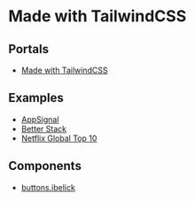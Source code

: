 # Made with TailwindCSS

## Portals

- [Made with TailwindCSS](https://madewithtailwindcss.com)

## Examples

- [AppSignal](https://appsignal.com)
- [Better Stack](https://betterstack.com)
- [Netflix Global Top 10](https://netflix.com/tudum/top10)

## Components

- [buttons.ibelick](https://github.com/ibelick/buttons)

<!--
eCommerce

https://mishmash.pt
https://demo-ecomus-global.myshopify.com

Main Menu

https://deriv.com | https://github.com/binary-com/deriv-com
https://li.fi
https://coda.io
https://gleap.io
https://reviews.io/front/pricingplans

https://usehall.com
https://light.so/demo/overview
https://tailwindcollections-gallery-page.netlify.app

Empty State / Placeholder

https://app.frame.so/company/qgZKo5rL/settings/company/users
https://app.frame.so/company/qgZKo5rL/settings/account/general
https://app.frame.so/company/qgZKo5rL/settings/company/templates
https://dashboard.lusha.com/enrich/workflows/onboarding
https://dashboard.lusha.com/enrich/csv

https://app.formcarry.com
https://app.frigade.com/rules
https://tailwindui.com/components/application-ui/feedback/empty-states
https://kopi.dev/tailwind/empty-state-components-collection-using-tailwind-ui
https://razorui.com/libraries/blade-application-ui/empty-states

Feed / Social Network

https://teamblind.com
https://storiny.com
https://gatsby-medium.vercel.app
https://kooapp.com/feed
https://threads-app-react.vercel.app

Background Animation

https://simplegoods.co (morph)

Sheet

https://dribbble.com/shots/24297867-Zendenta-Detail-Account
https://dribbble.com/shots/24250267-Zendenta-Reservation-Detail

Customer Service

https://lyssna.com

Activity

https://app.netbird.io/activity

CTA

https://simplegoods.co

Hero / Header | Hero

https://www.skalata.vc
https://tofu.com/
https://gotofu.com/
https://goalto.io/
https://klaviyo.com/
https://usehaystack.io/
https://manychat.com/
https://faliam.com/
https://teamcamp.app/
https://savvycal.com/reserve
https://about.gitlab.com
https://deothemes.com/wordpress-plugins/envision-blocks-elementor-widgets-and-addons
https://pirsch.io
https://ragna.app/en?ref=producthunt
https://artie.com
https://retool.com/products/workflows
https://konbert.com
https://reworkd.ai
https://arist.co
https://career.io
https://june.so
https://noxx.net
https://rallyon.com/?ref=land-book.com
https://lexpal-04bc93.webflow.io
https://recall.ai
https://beconfident.app
https://devsignal.co
https://betterpic.io
https://aragon.ai/ai-dating-photos
https://guide.co
https://getwheel.io
https://edensapp.com
https://rallyon.com
https://honeyquote.com
https://formcarry.com
https://monspark.com
https://linear.app/homepage
https://woodpecker.co/cold-email
https://li.fi
https://mento.co
https://buymeacoffee.com
https://sellfy.com
https://payloadz.com
https://tailwindcollections-organic.netlify.app
https://contra.com
https://neverbeforeseen.co
https://oneleet.com
https://gleap.io

https://www.privy.io
https://seline.so
https://checkoutpage.co
https://devmilek.pl
https://payfit.com
https://wigwam.app
https://brandby.co
https://crunchydata.com
https://ulysse.com/en/gift
https://usehall.com
https://resumeforrest.com
https://positivustheme.vercel.app | https://github.wcom/manulthanura/Positivus
https://productvideoexamples.com
https://theui.studio
https://wiz.io
https://klickce.se
https://plain.com
https://shakuro.com
https://contentful.com
https://tofu.com
https://featureflags.io
https://organizze.com.br
https://formance.com
https://prismic.io
https://pagedone.io
https://mobbin.com
https://lyssna.com
https://simplegoods.co
https://typedream.com
https://devdojo.com
https://tailwindcollections-grid-landingpage.netlify.app (used)



Toast / Error

https://app.crisp.chat/initiate/login | fill wrong the form and submit

Mobile Menu

https://lyssna.com

Product

https://codemarch.gumroad.com/l/hxazr/Independence-day
https://curationist.org/works/work-met-242270
https://chawkbazar.vercel.app/products/armani-veni-vidi-vici
https://tailwindcollections-furniture-store.netlify.app

Steps

https://maxschmitt.me

About

https://stateset.com/about
https://midday.ai/story
https://oku-ui.com/oku
https://timescale.com/about
https://proofserve.com/for-process-serving-companies
https://proofserve.com/for-individuals
https://infisical.com/infisical-heroes
https://railway.app/about
https://plane.so/about
https://juicebox.money/about

Customers

https://doppler.com/customers
https://mintlify.com/customers

Notifications

https://app.frame.so/company/qgZKo5rL/settings/account/notifications
https://productlane.com/settings/notifications
https://whop.com/account/general

https://app.midday.ai/settings/notifications
https://app.bloghub.it/settings/notifications

Notifications (Floating)

https://app.midday.ai | https://github.com/midday-ai/midday
https://app.bloghub.it
https://widget-notification.vercel.app

Changelog

https://artillery.io/changelog
https://feyapp.com/updates

404 (Not Found)

https://public-us.opendatasoft.com/api/records/1.0/search/?dataset=fablabs&rows=1000
https://alignui.com/product/hr-management
https://page-not-found.framer.website/
https://app.tandem.net/404
https://prismic.io/404
https://api.themembers.dev.br/404
https://oneuptime.com/404
https://app.plane.so/404
https://console.baselime.io/404
https://supabase.com/404
https://productlane.com/404
https://chawkbazar.vercel.app/404
https://phpsandbox.io/404
https://kentcdodds.com/404
https://liveblocks.io/404
https://coastpay.com/404
https://contentful.com/404/

https://devmilek.pl/404
https://wigwam.app/404
https://wiz.io/404
https://shakuro.com/404
https://pagedone.io/404
https://infisical.com/404
https://himalayas.app/404
https://unkey.com/404
https://helptix.adslink.id/contact

Template Select

https://aipage.dev/projects/4491/pages/5399
https://vercel.com/templates/next.js/nextjs-boilerplate

Scheduling

https://ytsaurus.tech | https://github.com/ytsaurus/ytsaurus-ui

Reviews

https://x.com/DilanOktay80/status/1824217052036444620
https://tailwindui.com/components/ecommerce/components/reviews
https://producthunt.com/products/tailwind-css/reviews
https://material-tailwind.com/blocks/overview-sections

https://social-reviews-section.vercel.app
https://flowbite.com/blocks/e-commerce/product-review
https://tailwindflex.com/@akshay/user-review-card
https://pagedone.io/blocks/e-commerce/product-review

Chat

https://chat-preview.lobehub.com/chat?agent=
https://shadcn-chat.vercel.app
https://demo.foxthemes.net/socialite-v3.0/messages.html
https://angular-material.fusetheme.com/apps/chat/ff6bc7f1-449a-4419-af62-b89ce6cae0aa
https://midone-html.vercel.app/rubick-side-menu-chat-page.html
https://mannatthemes.com/tailfox/default/projects-chat.html
https://scribbler-react.themeyn.com/app/templates/chatbot
https://wp.alithemes.com/html/frox/demos/chat-page-1.html
https://wp.alithemes.com/html/frox/demos/chat-page-3.html
https://square-eta.vercel.app/chat

Meet our team

https://coderthemes.com/opixo/home-saas.html

FAQ

https://shakuro.com
https://coderthemes.com/opixo/home-saas.html
https://artillery.io
https://rocketseat.com.br/oferta/fullstack

Dark/Light Transition

https://github.com/milhamm/aang.dev

Booking

https://chisfis-template.vercel.app/listing-stay-detail

Help Center

https://rifei.com.br/ajuda
https://usehall.com/help
https://dub.co/help
https://vercel.com/help
https://chatwoot.com/help-center
https://paraform.com/help

Terms / Security

https://www.privy.io/security

GameFi

https://javelingames.io

https://betswap.gg
https://winr.games
https://floki.com
https://bisnis.vocagame.com
https://vocagame.com
https://dgi.game
https://0xterminal.game

https://marinade.finance
https://coinx-ruddy.vercel.app
https://tokenfi.com

Crypto Proposal

https://app.astroport.fi/governance/proposal/151

Swap

https://mobula.io/swap

Stake

https://winr.games/stake

Search

https://ulysse.com/en
https://dribbble.com/shots/24544533-Search-Interaction-Design
https://himalayas.app/jobs

Store

https://nike-app-git-main-armans-projects-c9523aa4.vercel.app

Table

https://affiliates.lemonsqueezy.com/programs

Kyc

https://my.ka.app

POS

https://pedido.anota.ai

Jobs

https://hirewise.lexingtonthemes.com

Job Position

https://careers.askorama.ai/jobs/54701-senior-software-engineer-typescript-frontend
https://getonbrd.com/jobs/programming/senior-full-stack-next-js-developer-moventi-remote

Affiliates

https://pagedone.lemonsqueezy.com/affiliates

Public Profile

https://zenn.dev/serinuntius?tab=scraps
https://dribbble.com/shots/24545050-Company-page-with-key-data
https://dribbble.com/shots/24345777-Profile
https://dribbble.com/shots/24535002-Area-land-sales-service-visual-identity
https://landingfolio.com/inspiration/post/miro-1
https://bento.me/brunowego

https://manuarora.in
https://store.evmos.org/dapps/defi/osmosis
https://plotwist.app/en-US/movies/786892
https://oss.gg/brunowego
https://paraform.com/company/pocus
https://codedamn-frontend-assignment-rho.vercel.app/profile
https://drawsql.app/user/profile
https://roadmap.sh/u/brunowego
https://layers.to/louisnguyen
https://significa.co/projects/dia
https://curationist.org/profile/a7f338e0-7f48-494f-a20b-b912db5b5afd
https://tbkiosk.xyz/projects/onchainalbumxyz
https://app.opensauced.pizza/user/nickytonline
https://himalayas.app/@santiagoestrella
https://himalayas.app/companies/simera
https://himalayas.app/companies/skup/jobs/customer-success-manager
https://hey.xyz/u/trustmebro
https://posts.cv/apek
https://tape.xyz/u/nohussle
https://hashnode-t3.vercel.app/u/@ujen_basi
https://escavador.com/nomes/francisco-carvalho-rodrigues-6221b0ac69
https://himalayas.app/companies/coinbase
https://toolfinder.co/tools/evernote

Private Profile

https://linear.app/henkiz/settings/account/profile

https://account.hotmart.com

Connect

https://nstfkc.com/connect-modal

Modal

https://stitchmate-ten.vercel.app/demo

Address

https://mercadolivre.com.br/addresses/v2/address?app=MY_ML&addressId=1305296149

Email Verification / Email Confirmation

https://app.cometchat.com/verification-email-sent?email=brunowego@gmail.com
https://nstfkc.com/email-confirm

Magic Link

https://opencollective.com/signin/sent?email=me%40brunowego.com

Users

https://dribbble.com/shots/23579404-Teams-Employees-Engagement-App
https://dribbble.com/shots/23559512-People-Employees-Engagement-App

Login / Sign In / Sign up

https://app.crisp.chat/initiate/signup/
https://languagetool.org/user-login
https://dashboard.hookdeck.com/signin?redirect=/onboarding
https://app.synthesia.io/#/welcome
https://app.rifei.com.br/sign-up
https://app.zave.it/#/auth/welcome
https://archie-app.8base.com/auth/sign-up?tab=individual
https://nid.naver.com/oauth2.0/authorize?response_type=code&client_id=Iu5prOXXJ0hgZbHMA8T8&redirect_uri=http://conceptbe.kr/oauth/redirected/naver&scope=nickname,email,profile_image&state=RANDOM_STATE
https://try-stand.com/sign-up
https://claude.ai/login?returnTo=%2F%3F
https://app.deel.com/login
https://app.usehall.com/signup
https://dashboard.aragon.ai/login?template=avatar_professional
https://appshots.design
https://app.formcarry.com/register
https://web.novu.co/auth/login
https://app.middleware.io/auth/login
https://dash.reviews.io/login
https://app.onmarathon.com/register

https://animations.dev/login
https://app.wordtune.com/auth/signup
https://app.usehall.com/login
https://app.sigle.io/login
https://falsenotes.dev/signin
https://analytics.june.so/start?use_work_email_alert=true
https://wearebren.com/signup
https://headshotpro.com/auth/login
https://app.gethipposcribe.com
https://app.greenhouse.io/users/sign_in
https://my.simplebackups.com/register
https://calendly.com/login
https://my.mollie.com/dashboard/signup
https://sso.botpress.cloud/registration
https://cobrefacil.com.br/cadastrar
https://bento.me/signup?ref=techcrunch
https://my.ka.app/signup
https://flexify.framer.website/Sign-up
https://ev.braip.com/register
https://admin.brizy.io/signup
https://feyapp.com/signup

https://pagedone.io/user-signup
https://buymeacoffee.com/signup
https://buymeacoffee.com/login
https://app.allo.restaurant/login
https://console.datum.net/login
https://tape.xyz/login?signup=true
https://onboarding.speechify.com
https://network-ui.vercel.app/login
https://cosmo.wundergraph.com/login
https://app.documenso.com/signup
https://trading.hellostake.com/auth/login
https://app.apidog.com/user/login
https://markprompt.com/login
https://mobbin.com/login
https://hashnode.com/onboard
https://app.shelf.nu/login
https://console.baselime.io/login
https://dashboard.mintlify.com/login
https://fly.io/app/sign-in
https://app.midday.ai
https://landingfolio.com/auth/signup
https://app.prefect.cloud/auth/login
https://app.boords.com/login
https://app.writesonic.com/signup
https://supabase.com/dashboard/sign-in
https://auth.liveblocks.io/login
https://app.sprig.com/login
https://metafy.gg/auth/account/create
https://app.logsnag.com/auth/sign-in
https://cloud.tailwarden.com/sign-in
https://auth.planetscale.com/sign-in

Waitlist

https://palatialxr.com/sign-up-for-alpha
https://conductorquantum.com
https://zeropath.com
https://grida.co/assistant

Social

https://posts.cv
https://read.cv/open-roles

Post Blocks

https://wefunder.com/explore

Float Button

https://shakuro.com

Mosaic / Section / Section

https://maxio.com
https://rifei.com.br
https://zave.it/#creators
https://savvycal.com/reserve
https://fidforward.com/?ref=producthunt
https://arist.co
https://onyxium.org
https://rallyon.com/?ref=land-book.com
https://betterpic.io
https://aragon.ai/ai-dating-photos
https://getwheel.io
https://honeyquote.com
https://linear.app/homepage
https://omens.com.br
https://send.it

https://mateusbelicio.github.io/bmi-calculator/
https://polar.sh
https://im-agency.vercel.app
https://payfit.com
https://wigwam.app
https://brandby.co
https://bookretreats.com
https://tuple.app
https://tipybit.com
https://plain.com | https://plain.com/product
https://li.fi
https://hypertune.com
https://liveblocks.io
https://clearbit.com
https://plane.so
https://getkoala.com
https://tofu.com
https://markprompt.com
https://antimetal.com
https://featureflags.io
https://organizze.com.br
https://significa.co
https://sandbox-tailwindcss.ibthemespro.com/demo17.html
https://prismic.io
https://paraform.com
https://pagedone.io
https://coderthemes.com/opixo/home-saas.html
https://fridafurniture.com (Shop by category)

Multi Account

https://startt.co/stats

Sales Talk / Book a demo /  Request a demo / Schedule a demo | Get in touch | Get early access

https://usehall.com/demo
https://gotofu.com/contact
https://cq2.co
https://prismic.io/demo
https://formance.com/contact
https://shakuro.com/get-in-touch
https://wiz.io
https://recall.ai/book-a-demo
https://oneuptime.com/enterprise/demo
https://oneleet.com/demo
https://contra.com/request-a-demo
https://mento.co
https://li.fi
https://frabit-io.vercel.app/demo

Home Sale

https://trulia.com/GA/Atlanta

Pagination

Docs

https://artillery.io/docs
https://ciusji.gitbook.io/sheenflow

Schedule

https://crashed.nu/builder

Tracker

https://app.midday.ai/tracker

Team Switch

https://app.midday.ai

Crypto

https://coinhall.org

Landing Page

https://alignui.com/
https://mvp.easyui.pro/
https://waita.framer.website/?via=julesvcode
https://withalba.com
https://indiemaker.space/posts
https://blackwing.fi
https://buildshortcuts.com
https://rectanglehq.com
https://lp-structure.vercel.app
https://speedybrand.io
https://electric-sql.com
https://beneficios.swile.co/pt-br/vale-alimentacao-refeicao
https://omise.co
https://localcan.com
https://jobbliss.com

https://www.labrahmi.me | https://github.com/0sssama/website
https://animations.dev
https://next-forge.com
https://gleap.io
https://paraform.com/chrome
https://podcas-landing-page.vercel.app
https://table-booking.vercel.app
https://klave.com
https://tailwind-landing-template.vercel.app
https://tailwindcollections-grid-landingpage.netlify.app

Product Landing Page

https://peterdraw.studio/product/paylink-digital-banking-website-ui-figma-template/
https://primer.tailwindui.com

Integrations

https://app.formcarry.com/integrations
https://formcarry.com/integrations
https://linear.app/henkiz/settings/integrations

https://productlane.com/settings/integrations
https://cloud.trigger.dev/orgs/henkiz-2a7a/integrations
https://doppler.com/integrations
https://githr.vercel.app/app/integrations
https://app.frigade.com/integrations
https://app.netbird.io/integrations

Listing

https://hellolanding.com
https://homestra.com
https://citamarketplace.com

Marketplace

https://app.contentful.com/spaces/wks05v1n2qoi/apps/list

Register

https://boostlab.com.br/cadastro

Guides

https://simplegoods.co/guides

Invest

https://eqseed.com/investir/petdelicia

Pricing

https://kommo.com/br/precos/compare-planos/
https://modulesystem.design/#getmodule
https://fidforward.com/pricing
https://rotato.app/pricing
https://geticonjar.com/pricing
https://formcarry.com/pricing
https://monspark.com/pricing
https://linear.app/henkiz/settings/plans
https://gleap.io/pricing
https://plane.so
https://thirdweb.com/pricing
https://reviews.io/front/pricingplans
https://umso.com/ai-website-builder
https://localcan.com/#pricing

https://catsync.co
https://web.iconly.pro/pro
https://iconly.pro
https://cookiechimp.com/accounts/5J4tE6/edit/account_settings#billing
https://crunchydata.com/pricing
https://usehall.com/pricing
https://betterpic.io
https://nicelydone.club/unlock-library
https://tuple.app/pricing
https://theui.studio/pricing
https://eboto.app
https://plain.com/pricing
https://hypertune.com/pricing
https://contentful.com/pricing
https://organizze.com.br/planos
https://coderthemes.com/opixo/home-saas.html
https://tailwindui.com/components#pricing
https://simplegoods.co/pricing
https://side.domains
https://pixeleye.io/pricing
https://umami.is/pricing
https://eboto.app
https://formzillion.com/pricing
https://loglib.io/pricing
https://documenso.com/pricing
https://replay.io/pricing
https://bytebase.com/pricing
https://midday.ai/pricing
https://indexer.so/pricing
https://cardfy.vercel.app/pricing
https://app.boords.com/pricing
https://tembo.io/pricing
https://doppler.com/pricing
https://obsidian.md/pricing
https://infisical.com/pricing
https://liveblocks.io/pricing
https://raster.app/pricing
https://railway.app/pricing
https://helicone.ai/pricing
https://openstatus.dev/pricing
https://upstash-web-upstash.vercel.app/#section-pricing

Error Page

https://app.honeyquote.com/error?msg=INVALID_ADDRESS

Contact

https://helptix.adslink.id/request-demo
https://outloud.co/start-a-project
https://heyo.is/contact
https://fidforward.com/contact
https://honeyquote.com/company/contact

https://my-site-2-0-brown.vercel.app/contact
https://labrahmi.me/contact
https://cmarghin.com/contact
https://datocms-minimalistic-photography-website.vercel.app/contact
https://alexjpate.com/contact
https://significa.co/contact
https://vercel.com/contact/sales

Plans

https://productlane.com/settings/plans
https://console.baselime.io/brunowego/plans

Simulation

https://app.creditas.com/auto-refi/solicitacao/informacoes-pessoais?valor-emprestimo=150000&utm_source=crm&utm_medium=whatsapp&utm_campaign=CRARW-AT802_ar_winback_crm_whatsapp_autopq_automatic_pos_desc81_180d_maio24_v2_res_rat_mkt_per&experiment=CRMAT-023a

Workspace

https://app.plain.com/workspaces

Dashboard

https://dribbble.com/shots/24696791-Coinstax-Cryptocurrency-Dashboard | https://layers.to/layers/clzwejd39001ule0d7pln92ot
https://dashboard.hookdeck.com/connections
https://dribbble.com/shots/24585141--data-catalog
https://try-stand.com/team/da9ed47c
https://dribbble.com/shots/24509063-Chat-AI
https://linear.app/henkiz/inbox
https://app.plain.com/workspace/w_01J1WS23TMC8HW3JBRY4KPR4ED/?status=todo&sort=status-changed-asc
https://logs.betterstack.com/team/99181/sources
https://perplexity.ai
https://sanity.io/manage/personal/project/wdbkf3ma
https://coda.io/workspaces/ws-mmg-0_nDgK/docs
https://strut.so/c/021b95e6-0c3a-4b5a-8190-d35116b892c0
https://app.premai.io/projects
https://app.netbird.io/peers | https://github.com/netbirdio/netbird

https://app.seline.so/projects/henkiz.com
https://console.anthropic.com/dashboard
https://fintracker-zeta.vercel.app
https://app.wordtune.com/editor/write/a2048701-2545-49da-9616-8139ca12eec5
https://demo.getseam.ai/home
https://avian-demo.netlify.app | https://github.com/demon-bixia/Avian-Template
https://catalyst-demo.tailwindui.com
https://tipybit.com/admin/dashboard
https://refeedreader.com/discover
https://cloud.trigger.dev/orgs/henkiz-2a7a/projects/landing-page-VS5v
https://app.hypertune.com/projects/3566/main/draft/logic?setup=0
https://modal.com/brunowego/main/apps
https://app.gethipposcribe.com
https://unriddle.ai/new
https://app.stack-auth.com/projects/b1fb514a-dbf9-44c3-8a6f-dfab02dac747/users
https://app.changelogfy.com
https://ub.cafe/editor/posts
https://dev.briefkastenhq.com/archives
https://app.eververse.ai
https://console.datum.net/dashboard
https://app.flows.sh | https://github.com/RBND-studio/flows-cloud
https://network-ui.vercel.app/dashboard/user/assets/received
https://opencollective.com/dashboard/henkiz
https://opencollective.com/dashboard
https://app.neosync.dev/personal/jobs
https://cosmo.wundergraph.com/d66e6912/graphs?migrate=true&namespace=default
https://monorepo-starter-eight.vercel.app/analytics
https://app.cometchat.com/app/2557845219771d1a/overview
https://app.runwayml.com/video-tools/teams/brunowego/dashboard
https://tailwindcollections-spacex.netlify.app
https://tailwindcollections-skateboard-video-platform.netlify.app
https://tailwindcollections-product-dashboard.netlify.app
https://tailwindcollections-order-dashboard.netlify.app
https://tailwindcollections-money-transfer.netlify.app
https://dashboard.doppler.com
https://githr.vercel.app
https://vue-shadcn-dashboard.vercel.app/dashboard/home
https://next-shadcn-dashboard-starter.vercel.app/dashboard
https://shadcn-dashboard-three.vercel.app
https://shadcn-admin.netlify.app
https://dashboard-ten-rho.vercel.app
https://framer-dashboard-clone.vercel.app
https://station-proto.netlify.app/doc
https://miro-clone-ten.vercel.app
https://vercel-clone-three.vercel.app/dashboard
https://app.specfy.io
https://console.qovery.com
https://console.baselime.io/brunowego
https://app.plane.so
https://app.logsnag.com/dashboard
https://cloud.tailwarden.com
https://liveblocks.io/dashboard
https://planetfall.io/brunowego/endpoints
https://railway.app/dashboard
https://app.frigade.com
https://app.attio.com
https://supabase.com/dashboard
https://highstorm.app/overview
https://helicone.ai/dashboard
https://resend.com/overview
https://app.planetscale.com/cloken
https://himalayas.app/recruit/details

Listing

https://himalayas.app/jobs

Welcome

https://app.eververse.ai/welcome

Insights / Analytics / Metrics / Stats

https://keenthemes.com/metronic/tailwind/demo1
https://dashboard.lusha.com/insights

https://productlane.com/insights
https://app.plane.so/shopner
https://app.plane.so/shopner/analytics
https://fal.ai/models/fal-ai/flux-lora-general-training/analytics
https://app.seline.so/projects/henkiz.com
https://app.cometchat.com/app/2557845219771d1a/overview
https://helicone.ai/dashboard
https://projectx-eight-gilt.vercel.app/open

Delete Account

https://app.netbird.io/settings?tab=danger-zone

Event

https://crunchydata.com/events
https://proofserve.com/events
https://fi.co/event/startup-legal-investment-in-silicon-valley-in-person-ama.
https://maven.com/maven-engineering/startup-engineering
https://apps.shopify.com/instafeed

Company

https://wellfound.com/company/prosper-marketplace-3
https://himalayas.app/companies/hustlewing/tech-stack

Banking

https://app.bossabox.com/profile/settings

Settings

https://app.bossabox.com/profile/settings
https://app.rifei.com.br/account
https://app.frame.so/company/qgZKo5rL/settings/company/general
https://app.wordtune.com/editor/account?origin=avatarMenu&originCTA=account&originApp=editor&referrer=editor
https://dribbble.com/shots/23808366-General-Settings
https://modal.com/settings/profile
https://coda.io/account
https://linear.app/henkiz/settings/account/preferences
https://accounts.shopify.com/accounts/238884001/personal

https://app.cal.com/settings/my-account/profile
https://app.changelogfy.com/settings/general
https://app.stack-auth.com/handler/account-settings
https://refeedreader.com/discover?settings=general
https://chat-preview.lobehub.com/settings/agent?agent=&session=inbox&tab=
https://account.hotmart.com/personal-information
https://railway.app/account
https://app.cal.com/settings/my-account/profile
https://hoppscotch.io/settings
https://app.plane.so/profile
https://resend.com/profile
https://himalayas.app/recruit/details
https://resend.com/settings
https://cloud.tailwarden.com/workspace/settings

Email Notifications

https://linear.app/henkiz/settings/account/notifications
https://app.plane.so/profile/preferences/email

Gamification

https://tryodyssey.xyz/loyalty/4446a700-4ebb-4edd-b830-880c810bdc03

Multi-Factor Authentication

https://resend.com/profile
https://app.midday.ai/account/security

Roadmap

https://midday.ai/updates
https://app.pulsar.finance/proposals
https://app.plane.so
https://regels.overheid.nl/roadmap
https://spacedrive.com/roadmap
https://feltlabs.ai
https://qwiz.party
https://helicone.ai/roadmap
https://qwiz.party (mantine)

Subscribe

https://admin.stan.store/subscribe
https://builtformars.com/subscribe?price=price_1OqxEDGDjHoUJ4H8s3iRgQiC&referralCodes=

Subscription

https://imagine.art/dashboard/subscription
https://newsletter.quivr.app/subscribe/a20f5eaf-9071-4647-93cb-74f5e771e3e1/manage?post_id=aab8821e-81ed-4554-abbe-f040bb424f0d

Store

https://loja.infinitepay.io/henkiz

Form / Input

https://eduzz.com/cadastro

Cookie Policy

https://try-stand.com

Finance

https://loja.infinitepay.io/henkiz

Referral

https://app.infinitepay.io/missions/referral

Portfolio

https://jamiepeak.co.uk
https://philfolio-template.vercel.app

Teams

https://app.midday.ai/account/teams

Quiz

https://leyaai.com/quiz

Onboarding

https://loom.com/welcome
https://captable.com.br/users/sign_up
https://try-stand.com (GOOD)
https://auth.lusha.com/onboarding
https://sellfy.com/auth/onboarding
https://console.qovery.com/onboarding/project
https://my.ka.app/signup/info
https://flowbite.com/blocks/marketing/user-onboarding
https://componentland.com/component/onboarding-page-2

https://startt.co/sign-up/about-you
https://dashboard.aragon.ai/generate?step=welcome
https://headshotpro.com/app/add?step=3
https://elevenlabs.io/app/onboarding
https://build.typedream.com/onboarding
https://devdojo.com/onboard
https://drawsql.app/teams/create
https://buy.infinitepay.io/gestao-cobranca/celular
https://brandfetch.com/onboarding
https://drawsql.app/first-team/create
https://console.neon.tech/app/welcome
https://app.arcjet.com/teams/team_01hzcvnbabenvbwbx72tjk4m3p/new-site
https://app.sportsbion.com/onboarding
https://app.allo.restaurant/welcome
https://onboarding.speechify.com/quiz/intro
https://intelfox.vercel.app/welcome
https://dashboard.openpanel.dev/onboarding
https://app.antimetal.com/workspace/connect
https://app.documenso.com/documents
https://feyapp.com/onboarding/subscription
https://hashnode.com/onboard/reader/follow-tags
https://cloud.tiptap.dev/register
https://dashboard.mintlify.com/onboarding
https://app.daily.dev/onboarding
https://fi.co/join
https://auth.featurebase.app/register
https://mis.fans
https://app.attio.com/welcome/workspace-details
https://app.formbricks.com/onboarding
https://app.techfx.com.br/onboarding/partner
https://app.boords.com/welcome

Invite

https://roadmap.sh/account/friends

Billing

https://liveblocks.io/dashboard/SywVjn6Ertu-ji8SSOqB2/settings/billing

Members

https://liveblocks.io/dashboard/SywVjn6Ertu-ji8SSOqB2/members/invitations

Developers

https://crunchydata.com/developers

Progress

https://resumeforrest.com/threeClicksArtist
https://dribbble.com/shots/24356046-Skill-Matrix-dashboard
https://rekrabice.cz

Page

https://crunchydata.com/developers/get-started/postgres-operator

Game

https://gamestorm-nuxt.vercel.app/games-details

Blog

https://im-agency.vercel.app/blog
https://crunchydata.com/blog
https://hypertune.com/blog
https://artillery.io/blog
https://significa.co/blog
https://doppler.com/blog
https://artillery.io/blog
https://shopify.com/blog
https://attio.com/blog
https://moderntreasury.com/newsroom
https://defer.run/blog
https://supabase.com/blog
https://helicone.ai/blog
https://ideko.netlify.app/category
https://hygraph.com/blog
https://frigade.com/blog
https://andromeda-astro.vercel.app/blog
https://spydea-nextjs.vercel.app/blog
https://humanloop.com/blog

Infoproduct

https://whop.com/ariwixy
https://craftwork.design/downloads/ignatius-school-ui-kit/
https://doarpara.com.br/raphaellima

Portfolio

https://im-agency.vercel.app/portfolio

Portfolio Single

https://im-agency.vercel.app/portfolio/keyboard

Article / Blog Post

https://webflow.com/blog/color-contrast-analyzer
https://im-agency.vercel.app/blog/outsource-digital-marketing-efforts
https://crunchydata.com/blog/postgres-full-text-search-a-search-engine-in-a-database
https://paraform.com/blog/terradot
https://artillery.io/blog
https://doppler.com/blog/humans-are-the-weakest-link-in-cybersecurity
https://artillery.io/blog/introducing-opentelemetry-support
https://ncmaz-nextjs.vercel.app/single/this-is-single-slug
https://helicone.ai/blog
https://ideko.netlify.app/single
https://supabase.com/blog/nosql-mongodb-compatibility-with-ferretdb-and-flydotio
https://clearbit.com/blog
https://aurora.dev/blog
https://datocms.com/blog/how-to-generate-typescript-types-from-graphql
https://upstash.com/blog/lucia-sveltekit

Team

https://zapal.tech

Download Page

https://rotato.app/download

Shopping Cart

Footer

https://zave.it
https://truewind.ai
https://rallyon.com
https://alice.com.br
https://nucleoapp.com/downloads
https://send.it
https://langdock.com
https://logintrade.ai
https://spaziobianco.lexingtonthemes.com
https://mollie.com
https://botpress.com
https://oneleet.com
https://tangem.com/en
https://swan.io
https://zapal.tech

https://wickedtemplates.com
https://significa.co
https://wearebren.com
https://bentoml.com
https://chaindesk.ai
https://midday.ai
https://formance.com
https://alexanderjeamoro.vercel.app
https://conceptzilla.com

Text Effect

https://sinister-incorporated.vercel.app | https://github.com/simonknittel/sinister-incorporated

Code

https://auth.planetscale.com/oauth/device?user_code=NS8EY1DU

Developer

https://dev.aurora.dev

Careers

https://doppler.com/careers
https://railway.app/careers
https://metafy.gg/careers
https://planetscale.com/careers
https://artillery.io/careers
https://sprig.com/careers
https://timescale.com/careers
https://coastpay.com/careers
https://attio.com/careers
https://neon.tech/careers
https://moderntreasury.com/careers
https://proofserve.com/careers
https://raster.app/careers

Hotel

https://members.hotelengine.com

Coming Son

https://coderthemes.com/opixo/coming-soon-4.html
https://coderthemes.com/opixo/coming-soon-1.html
https://coderthemes.com/opixo/coming-soon-2.html

Coach, Speaker & Mentor

https://kaizen.ohamaruri.com
https://networkingpro.pablomarcal.com.br/afiliados/?xa=43665
https://omatheusdophotoshop.com.br
https://destravarnodigital.com.br/quase-100-maneiras-de-levantar-dinheiro-rapido-do-zero-bonus-2
https://julianabragancabeauty.com.br
https://cacamontans.com.br/mentoria
https://mapaconcursos.com.br/mentoria-excelere-pernambuco-2024
https://mentorianextlevel.prontacompra.com.br
https://joaoterrazan.com/pv-projeto-casa
https://dramahiaraliell.com/mentoria-hof-expert-3
https://lp.henriquemarinhohm.com.br/mentoria-highticket-pq2
https://lp.henriquemarinhohm.com.br/mentoria-highticket-apl3
https://isabeleloy.com.br/mentoria-direito-bancario-grupo-whatsapp
https://qconcursos.com/l/mentoria-concursos-fernando-mesquita
https://vd.victordamasio.com.br
https://bunkerbrain.com.br
https://mentoria.suelirepulho.com.br
https://amazonerodeelite.com/lote-3
https://gabrielatigre.com.br/mentoria-corpo-dos-sonhos
https://metodo.embrand.com.br/speed-marketing
https://mentoriaresidencia.com.br/ppt-inscricoes-geral-b
https://dhoconsulting.com.br/mentoria-de-lideranca
https://jornadadrop.com.br/jornada-start-do-drop-5-shopify-white-copy-curso-1990
https://cursos.mochilacheia.com/influencer
https://percursa.com/p/digital-influencer-na-moda
https://mentoria.homozarpiens.com/listadeespera
https://page.filipedetrey.com.br/pgt-kiwify
https://mentoriaemvinhos.com.br/inscricao-jornada-apreciador-de-vinhos-a
https://ebaconline.com.br/marketing-de-influencia
https://maxcoach.jamstacktemplates.dev
https://branco-react.hibootstrap.com/life-coach

Drag & Drop / Upload

https://tailwindcomponents.com/component/dropzone-upload

WYSIWYG Editor

https://tailwindcomponents.com/component/wysiwyg-editor

Audit / Security Log

https://cosmo.wundergraph.com/henkiz/audit-log
https://app.planetscale.com/settings/security-log
https://railway.app/account/security

Conference

http://themestarz.net/html/lifecoach/index2.html#page-top
https://gardenegarden-felipebetts.vercel.app
https://coderthemes.com/opixo/home-event.html
http://unbouncepages.com/eivent
https://dsathemes.com/html/evter/files/demo-9.html
https://dsathemes.com/html/evter/files/demo-1.html
https://dsathemes.com/html/evter/files/demo-8.html
https://dsathemes.com/html/evter/files/demo-7.html
https://dsathemes.com/html/evter/files/demo-6.html
https://dsathemes.com/html/evter/files/demo-5.html
https://dsathemes.com/html/evter/files/demo-4.html
https://dsathemes.com/html/evter/files/demo-3.html
https://dsathemes.com/html/evter/files/demo-2.html
https://dsathemes.com/html/evter/files/demo-1.html
https://pixner.net/evlio/main-file/virtual/index.html
https://pixner.net/evlio/main-file/business/index.html
https://pixner.net/evlio/main-file/bootcamp/index.html
https://pixner.net/evlio/main-file/digital/index.html
https://pixner.net/evlio/main-file/creative/index.html

Checkout

https://ulysse.com/en/gift/checkout?type=electronic
https://dreamwave.ai/ai-headshots
https://app.gumroad.com/checkout
https://heyharper.com
https://flowbite.com/blocks/e-commerce/checkout
https://tuk.dev/components/E-commerce/Components/Checkouts

Legal

https://clearbit.com/trust

Support

https://support.wordtune.com/en
https://imagine.art/dashboard/support
https://founderinstitute.freshdesk.com/en/support/home
-->
